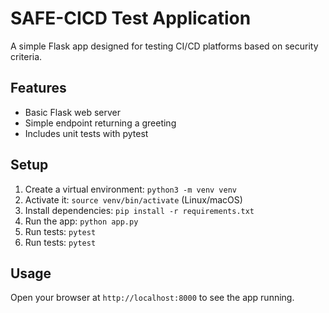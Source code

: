 # SAFE-CICD Test Application

A simple Flask app designed for testing CI/CD platforms based on security criteria.

## Features

- Basic Flask web server
- Simple endpoint returning a greeting
- Includes unit tests with pytest

## Setup

1. Create a virtual environment: `python3 -m venv venv`
2. Activate it: `source venv/bin/activate` (Linux/macOS) 
3. Install dependencies: `pip install -r requirements.txt`
4. Run the app: `python app.py`
5. Run tests: `pytest`
5. Run tests: `pytest`

## Usage

Open your browser at `http://localhost:8000` to see the app running.
